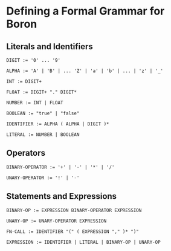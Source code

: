 # Defining a Formal Grammar for Boron

## Literals and Identifiers

`DIGIT := '0' ... '9'`

`ALPHA := 'A' | 'B' | ... 'Z' | 'a' | 'b' | ... | 'z' | '_'`

`INT := DIGIT+`

`FLOAT := DIGIT+ "." DIGIT*`

`NUMBER := INT | FLOAT`

`BOOLEAN := "true" | "false"`

`IDENTIFIER := ALPHA ( ALPHA | DIGIT )*`

`LITERAL := NUMBER | BOOLEAN`

## Operators

`BINARY-OPERATOR := '+' | '-' | '*' | '/'`

`UNARY-OPERATOR := '!' | '-'`

## Statements and Expressions

`BINARY-OP := EXPRESSION BINARY-OPERATOR EXPRESSION`

`UNARY-OP := UNARY-OPERATOR EXPRESSION`

`FN-CALL := IDENTIFIER "(" ( EXPRESSION "," )* ")"`

`EXPRESSION := IDENTIFIER | LITERAL | BINARY-OP | UNARY-OP`
